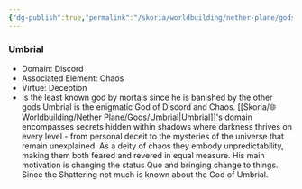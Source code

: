 ```yaml
---
{"dg-publish":true,"permalink":"/skoria/worldbuilding/nether-plane/gods/umbrial/","noteIcon":"Deity","created":"2023-05-19T20:33:40.010+02:00","updated":"2023-05-21T23:56:33.024+02:00"}
---
```


### Umbrial
- Domain: Discord
- Associated Element: Chaos
- Virtue: Deception 
- Is the least known god by mortals since he is banished by the other gods
Umbrial is the enigmatic God of Discord and Chaos.
[[Skoria/🌐Worldbuilding/Nether Plane/Gods/Umbrial\|Umbrial]]'s domain encompasses secrets hidden within shadows where darkness thrives on every level - from personal deceit to the mysteries of the universe that remain unexplained. As a deity of chaos they embody unpredictability, making them both feared and revered in equal measure. His main motivation is changing the status Quo and bringing change to things.
Since the Shattering not much is known about the God of Umbrial.
